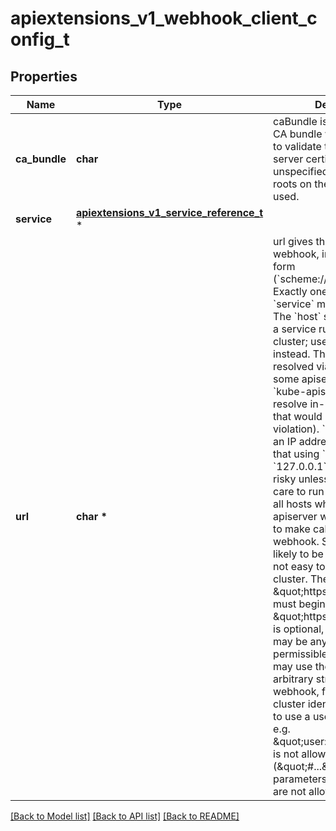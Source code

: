 # apiextensions_v1_webhook_client_config_t

## Properties
Name | Type | Description | Notes
------------ | ------------- | ------------- | -------------
**ca_bundle** | **char** | caBundle is a PEM encoded CA bundle which will be used to validate the webhook&#39;s server certificate. If unspecified, system trust roots on the apiserver are used. | [optional] 
**service** | [**apiextensions_v1_service_reference_t**](apiextensions_v1_service_reference.md) \* |  | [optional] 
**url** | **char \*** | url gives the location of the webhook, in standard URL form (&#x60;scheme://host:port/path&#x60;). Exactly one of &#x60;url&#x60; or &#x60;service&#x60; must be specified.  The &#x60;host&#x60; should not refer to a service running in the cluster; use the &#x60;service&#x60; field instead. The host might be resolved via external DNS in some apiservers (e.g., &#x60;kube-apiserver&#x60; cannot resolve in-cluster DNS as that would be a layering violation). &#x60;host&#x60; may also be an IP address.  Please note that using &#x60;localhost&#x60; or &#x60;127.0.0.1&#x60; as a &#x60;host&#x60; is risky unless you take great care to run this webhook on all hosts which run an apiserver which might need to make calls to this webhook. Such installs are likely to be non-portable, i.e., not easy to turn up in a new cluster.  The scheme must be \&quot;https\&quot;; the URL must begin with \&quot;https://\&quot;.  A path is optional, and if present may be any string permissible in a URL. You may use the path to pass an arbitrary string to the webhook, for example, a cluster identifier.  Attempting to use a user or basic auth e.g. \&quot;user:password@\&quot; is not allowed. Fragments (\&quot;#...\&quot;) and query parameters (\&quot;?...\&quot;) are not allowed, either. | [optional] 

[[Back to Model list]](../README.md#documentation-for-models) [[Back to API list]](../README.md#documentation-for-api-endpoints) [[Back to README]](../README.md)



